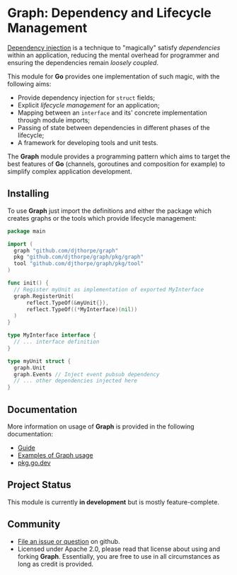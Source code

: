 
# Graph: Dependency and Lifecycle Management

[Dependency injection](https://en.wikipedia.org/wiki/Dependency_injection) is a technique
to "magically" satisfy _dependencies_ within an application, reducing the mental overhead for programmer and ensuring the dependencies remain _loosely coupled_.

This module for __Go__  provides one implementation of such magic, with the following aims:

  * Provide dependency injection for `struct` fields;
  * Explicit _lifecycle management_ for an application;
  * Mapping between an `interface` and its' concrete implementation through
    module imports;
  * Passing of state between dependencies in different phases of the lifecycle;
  * A framework for developing tools and unit tests.

The __Graph__ module provides a programming pattern which aims to target the
best features of __Go__ (channels, goroutines and composition for example)
to simplify complex application development.

## Installing

To use __Graph__ just import the definitions and either the package which creates graphs
or the tools which provide lifecycle management:

```go
package main

import (
  graph "github.com/djthorpe/graph"
  pkg "github.com/djthorpe/graph/pkg/graph"
  tool "github.com/djthorpe/graph/pkg/tool"
)

func init() {
  // Register myUnit as implementation of exported MyInterface
  graph.RegisterUnit(
      reflect.TypeOf(&myUnit{}), 
      reflect.TypeOf((*MyInterface)(nil))
  )
}

type MyInterface interface {
  // ... interface definition
}

type myUnit struct {
  graph.Unit
  graph.Events // Inject event pubsub dependency
  // ... other dependencies injected here
}
```

## Documentation

More information on usage of __Graph__ is provided in the following documentation:

  * [Guide](blob/main/doc/README.md)
  * [Examples of Graph usage](blob/main/doc/examples.md)
  * [pkg.go.dev](https://pkg.go.dev/github.com/djthorpe/graph)

## Project Status

This module is currently __in development__ but is mostly feature-complete.

## Community

  * [File an issue or question](http://github.com/djthorpe/graph/issues) on github.
  * Licensed under Apache 2.0, please read that license about using and forking __Graph__.
    Essentially, you are free to use in all circumstances as long as credit is provided.

